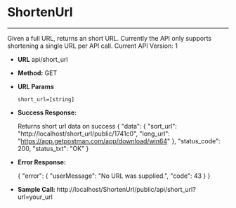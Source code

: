 # ShortenUrl
----
Given a full URL, returns an  short URL. Currently the API only supports shortening a single URL per API call.
Current API Version: 1

* **URL**
 api/short_url

* **Method:**
  GET
  
*  **URL Params**

 
   `short_url=[string]`

   

* **Success Response:**
  
  Returns short url data on success
 {
    "data": {
        "sort_url": "http://localhost/short_url/public/1741c0",
        "long_url": "https://app.getpostman.com/app/download/win64"
    },
    "status_code": 200,
    "status_txt": "OK"
}
 
* **Error Response:**

    {
        "error": {
            "userMessage": "No URL was supplied.",
            "code": 43
        }
    }

* **Sample Call:**
    http://localhost/ShortenUrl/public/api/short_url?url=your_url
